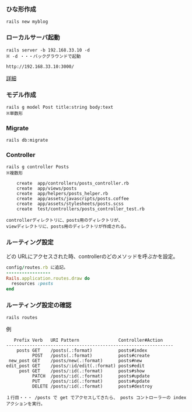 ### ひな形作成
```
rails new myblog
```

### ローカルサーバ起動
```
rails server -b 192.168.33.10 -d
※ -d ・・・バックグラウンドで起動

http://192.168.33.10:3000/
```
[詳細](http://railsdoc.com/rails)


### モデル作成
```
rails g model Post title:string body:text
※単数形
```

### Migrate
```
rails db:migrate
```

### Controller
```
rails g controller Posts
※複数形
```
```
    create  app/controllers/posts_controller.rb
    create  app/views/posts
    create  app/helpers/posts_helper.rb
    create  app/assets/javascripts/posts.coffee
    create  app/assets/stylesheets/posts.scss
    create  test/controllers/posts_controller_test.rb

controllerディレクトリに、posts用のディレクトリが、
viewディレクトリに、posts用のディレクトリが作成される。
```

### ルーティング設定
どの URLにアクセスされた時、controllerのどのメソッドを呼ぶかを設定。
```rb
config/routes.rb に追記。
-----------------
Rails.application.routes.draw do
  resources :posts
end
```

### ルーティング設定の確認
```
rails routes
```
例
```
   Prefix Verb   URI Pattern               Controller#Action
----------------------------------------------------------------
    posts GET    /posts(.:format)          posts#index
          POST   /posts(.:format)          posts#create
 new_post GET    /posts/new(.:format)      posts#new
edit_post GET    /posts/:id/edit(.:format) posts#edit
     post GET    /posts/:id(.:format)      posts#show
          PATCH  /posts/:id(.:format)      posts#update
          PUT    /posts/:id(.:format)      posts#update
          DELETE /posts/:id(.:format)      posts#destroy

１行目・・・ /posts で get でアクセスしてきたら、 posts コントローラーの index アクションを実行。
```


